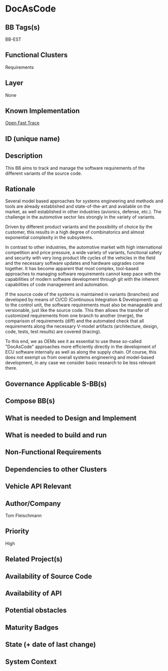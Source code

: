 
# DocAsCode

## BB Tags(s)
<!-- Tag(s) define in which area(s) (cloud, in-vehicle) the BB is executed, and what type of BB it is (tool, process, microservice) -->
BB-EST

## Functional Clusters
<!-- In which Functional Cluster the BB be located; if none of the existing fit new required -->
Requirements

## Layer
<!-- AppLayer, MWLayer, OSLayer, HWLayer -->
None

## Known Implementation

[Open Fast Trace](https://github.com/itsallcode/openfasttrace)

## ID (unique name)

## Description
<!-- General Description of the BB -->
This BB aims to track and manage the software requirements of the different variants of the source code.


## Rationale
<!-- Explanation why we need the BB; what problem want to be solved -->

Several model based approaches for systems engineering and methods and tools are already established and state-of-the-art and available on the market, as well established in other industries (avionics, defense, etc.). The challenge in the automotive sector lies strongly in the variety of variants.

Driven by different product variants and the possibility of choice by the customer, this results in a high degree of combinatorics and almost exponential complexity in the subsystems.

In contrast to other industries, the automotive market with high international competition and price pressure, a wide variety of variants, functional safety and security with very long product life cycles of the vehicles in the field and the necessary software updates and hardware upgrades come together. It has become apparent that most complex, tool-based approaches to managing software requirements cannot keep pace with the capabilities of modern software development through git with the inherent capabilities of code management and automation.

If the source code of the systems is maintained in variants (branches) and developed by means of CI/CD (Continuous Integration & Development) up to the control unit, the software requirements must also be manageable and versionable, just like the source code. This then allows the transfer of customized requirements from one branch to another (merge), the comparison of requirements (diff) and the automated check that all requirements along the necessary V-model artifacts (architecture, design, code, tests, test results) are covered (tracing).

To this end, we as OEMs see it as essential to use these so-called "DocAsCode" approaches more efficiently directly in the development of ECU software internally as well as along the supply chain. Of course, this does not exempt us from overall systems engineering and model-based development, in any case we consider basic research to be less relevant there.


## Governance Applicable S-BB(s)
<!-- Reference to e.g. UN/EU CRA Cyber Resilience Act; UNECE 156 - Software update and software update management system
Reference to defined S-BB(s) 
Reference to e.g. IS026262, AUTOSAR Spec. X -->

## Compose BB(s)
<!-- Link to required BB(s) 
E.g. BB-SC StateManagement 
BB is a composition of other BBs -->

## What is needed to Design and Implement
<!-- e.g. we expect to have a certain HW capability and or SW environment or Tool support, or a documentation, or an extra audit, or Test, or Compiler, or Prog. Language, … -->

## What is needed to build and run
<!-- e.g. we expect to have a certain HW capability, or Runtime Environment, or Pre-configuration, or Code-signing, or Test, … -->

## Non-Functional Requirements
<!-- With respect to Safety, Security, Realtime, … -->

## Dependencies to other Clusters
<!-- Other clusters are needed. FC Security, FC Storage, …
e.g. If FC Security : Security BBs are needed but you can choose for example crypto BB-SC from company A or crypto BB-SC from company B; several compositions may work -->

## Vehicle API Relevant
<!-- If “Yes exists” – where – e.g. COVESA VSS 
If “No” – nothing more to do 
If “Yes, proposal for additional Signals/Information – what should be made available, and where e.g. via (COVESA) VSS/VISS -->

## Author/Company

Tom Fleischmann

## Priority
<!-- High, Medium, Low -->
High

## Related Project(s)
<!-- If Yes – e.g. The BB should be used/added in the Eclipse Blueprint A – for demo purposes, show added value,
If No – Project Proposal (e.g. WP4 in FEDERATE, or in the SDV EcoSystem Community Framework -->

## Availability of Source Code
<!-- Yes / License (e.g. Yes/MIT) 
No – Commercial Closed Source -->

## Availability of API
<!-- Yes / License (e.g. Yes/Apache 2.0)
No - Commercial -->

## Potential obstacles

## Maturity Badges
<!-- taken over from Eclipse SDV Process 
See Definition of Badges and their Flavors 
https://gitlab.eclipse.org/eclipse-wg/sdv-wg/sdv-technical-alignment/sdv-technical-topics/sdv-process/sdv-process-definition/-/wikis/Definition%20of%20Badges%20and%20their%20Flavors 


| 			| Documentation | Requirements | Coding Guidelines | Testing | Release Process |
| --------- |:-------------:|:------------:|:-----------------:|:-------:|:---------------:|
| Gold		| Badgelevel    | Badgelevel   | Badgelevel		   | Badgelevel	 | Badgelevel  |
| Silver	| Badgelevel    | Badgelevel   | Badgelevel	  	   | Badgelevel	 | Badgelevel  |
| Bronze	| Badgelevel   	| Badgelevel   | Badgelevel	       | Badgelevel	 | Badgelevel  |
| No		| Badgelevel   	| Badgelevel   | Badgelevel	       | Badgelevel	 | Badgelevel  |
| NotDefined| Badgelevel   	| Badgelevel   | Badgelevel	       | Badgelevel	 | Badgelevel  |

Options:
NotDefined/No/Bronze/Silver/Gold

Example:
| 			| Documentation | Requirements | Coding Guidelines | Testing | Release Process |
| --------- |:-------------:|:------------:|:-----------------:|:-------:|:---------------:|
| Level		| [Gold](urlToDoc)| No 		   | Notdefined		   | Bronze	 | [Silver](urlToDoc) |


-->


## State (+ date of last change)

<!-- 
- Incubating (no code yet)
- Implementation started
- First public release available
- Used in production by 1 OEM
- Used in production by >1 OEM
- Abandoned
 -->

## System Context

<!-- 
OS and runtime/framework requirements

eg.

- AGL
- QNX
- ROS-based
- container runtime
- web assembly
- web service
 -->
